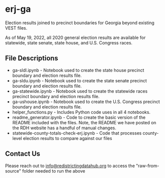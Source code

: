 # erj-ga
Election results joined to precinct boundaries for Georgia beyond existing VEST files.

As of May 19, 2022, all 2020 general election results are available for statewide, state senate, state house, and U.S. Congress races.

## File Descriptions

- ga-sldl.ipynb - Notebook used to create the state house precinct boundary and election results file.
- ga-sldu.ipynb - Notebook used to create the state senate precinct boundary and election results file.
- ga-statewide.ipynb - Notebook used to create the statewide races precinct boundary and election results file.
- ga-ushouse.ipynb - Notebook used to create the U.S. Congress precinct boundary and election results file.
- helper_functions.py - Includes Python code uses in all 4 notebooks.
- readme_generator.ipynb - Code to create the basic version of the README included with the files. Note, the README we have posted on the RDH website has a handful of manual changes.
- statewide-county-totals-check-erj.ipynb - Code that processes county-level election results to compare against our files

## Contact Us

Please reach out to info@redistrictingdatahub.org to access the "raw-from-source" folder needed to run the above

